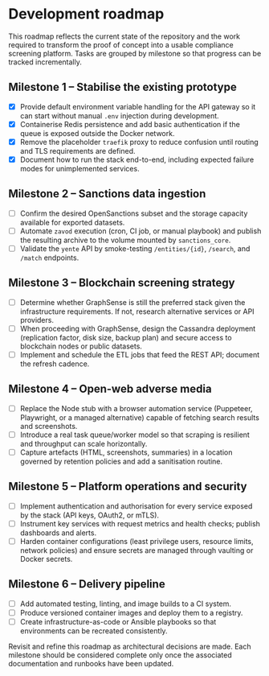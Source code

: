 # Development roadmap

This roadmap reflects the current state of the repository and the work required
to transform the proof of concept into a usable compliance screening platform.
Tasks are grouped by milestone so that progress can be tracked incrementally.

## Milestone 1 – Stabilise the existing prototype
- [x] Provide default environment variable handling for the API gateway so it
  can start without manual `.env` injection during development.
- [x] Containerise Redis persistence and add basic authentication if the queue
  is exposed outside the Docker network.
- [x] Remove the placeholder `traefik` proxy to reduce confusion until routing
  and TLS requirements are defined.
- [x] Document how to run the stack end-to-end, including expected failure modes
  for unimplemented services.

## Milestone 2 – Sanctions data ingestion
- [ ] Confirm the desired OpenSanctions subset and the storage capacity
  available for exported datasets.
- [ ] Automate `zavod` execution (cron, CI job, or manual playbook) and publish
  the resulting archive to the volume mounted by `sanctions_core`.
- [ ] Validate the `yente` API by smoke-testing `/entities/{id}`, `/search`, and
  `/match` endpoints.

## Milestone 3 – Blockchain screening strategy
- [ ] Determine whether GraphSense is still the preferred stack given the
  infrastructure requirements. If not, research alternative services or API
  providers.
- [ ] When proceeding with GraphSense, design the Cassandra deployment
  (replication factor, disk size, backup plan) and secure access to blockchain
  nodes or public datasets.
- [ ] Implement and schedule the ETL jobs that feed the REST API; document the
  refresh cadence.

## Milestone 4 – Open-web adverse media
- [ ] Replace the Node stub with a browser automation service (Puppeteer, Playwright,
  or a managed alternative) capable of fetching search results and screenshots.
- [ ] Introduce a real task queue/worker model so that scraping is resilient and
  throughput can scale horizontally.
- [ ] Capture artefacts (HTML, screenshots, summaries) in a location governed by
  retention policies and add a sanitisation routine.

## Milestone 5 – Platform operations and security
- [ ] Implement authentication and authorisation for every service exposed by
  the stack (API keys, OAuth2, or mTLS).
- [ ] Instrument key services with request metrics and health checks; publish
  dashboards and alerts.
- [ ] Harden container configurations (least privilege users, resource limits,
  network policies) and ensure secrets are managed through vaulting or Docker
  secrets.

## Milestone 6 – Delivery pipeline
- [ ] Add automated testing, linting, and image builds to a CI system.
- [ ] Produce versioned container images and deploy them to a registry.
- [ ] Create infrastructure-as-code or Ansible playbooks so that environments
  can be recreated consistently.

Revisit and refine this roadmap as architectural decisions are made. Each
milestone should be considered complete only once the associated documentation
and runbooks have been updated.
